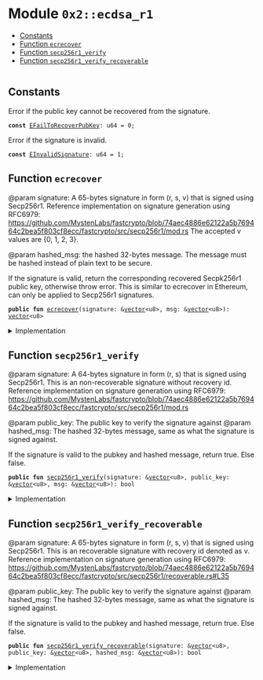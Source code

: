 
<a name="0x2_ecdsa_r1"></a>

# Module `0x2::ecdsa_r1`



-  [Constants](#@Constants_0)
-  [Function `ecrecover`](#0x2_ecdsa_r1_ecrecover)
-  [Function `secp256r1_verify`](#0x2_ecdsa_r1_secp256r1_verify)
-  [Function `secp256r1_verify_recoverable`](#0x2_ecdsa_r1_secp256r1_verify_recoverable)


<pre><code></code></pre>



<a name="@Constants_0"></a>

## Constants


<a name="0x2_ecdsa_r1_EFailToRecoverPubKey"></a>

Error if the public key cannot be recovered from the signature.


<pre><code><b>const</b> <a href="ecdsa_r1.md#0x2_ecdsa_r1_EFailToRecoverPubKey">EFailToRecoverPubKey</a>: u64 = 0;
</code></pre>



<a name="0x2_ecdsa_r1_EInvalidSignature"></a>

Error if the signature is invalid.


<pre><code><b>const</b> <a href="ecdsa_r1.md#0x2_ecdsa_r1_EInvalidSignature">EInvalidSignature</a>: u64 = 1;
</code></pre>



<a name="0x2_ecdsa_r1_ecrecover"></a>

## Function `ecrecover`

@param signature: A 65-bytes signature in form (r, s, v) that is signed using
Secp256r1. Reference implementation on signature generation using RFC6979:
https://github.com/MystenLabs/fastcrypto/blob/74aec4886e62122a5b769464c2bea5f803cf8ecc/fastcrypto/src/secp256r1/mod.rs
The accepted v values are {0, 1, 2, 3}.

@param hashed_msg: the hashed 32-bytes message. The message must be hashed instead
of plain text to be secure.

If the signature is valid, return the corresponding recovered Secpk256r1 public
key, otherwise throw error. This is similar to ecrecover in Ethereum, can only be
applied to Secp256r1 signatures.


<pre><code><b>public</b> <b>fun</b> <a href="ecdsa_r1.md#0x2_ecdsa_r1_ecrecover">ecrecover</a>(signature: &<a href="">vector</a>&lt;u8&gt;, msg: &<a href="">vector</a>&lt;u8&gt;): <a href="">vector</a>&lt;u8&gt;
</code></pre>



<details>
<summary>Implementation</summary>


<pre><code><b>public</b> <b>native</b> <b>fun</b> <a href="ecdsa_r1.md#0x2_ecdsa_r1_ecrecover">ecrecover</a>(signature: &<a href="">vector</a>&lt;u8&gt;, msg: &<a href="">vector</a>&lt;u8&gt;): <a href="">vector</a>&lt;u8&gt;;
</code></pre>



</details>

<a name="0x2_ecdsa_r1_secp256r1_verify"></a>

## Function `secp256r1_verify`

@param signature: A 64-bytes signature in form (r, s) that is signed using
Secp256r1. This is an non-recoverable signature without recovery id.
Reference implementation on signature generation using RFC6979:
https://github.com/MystenLabs/fastcrypto/blob/74aec4886e62122a5b769464c2bea5f803cf8ecc/fastcrypto/src/secp256r1/mod.rs

@param public_key: The public key to verify the signature against
@param hashed_msg: The hashed 32-bytes message, same as what the signature is signed against.

If the signature is valid to the pubkey and hashed message, return true. Else false.


<pre><code><b>public</b> <b>fun</b> <a href="ecdsa_r1.md#0x2_ecdsa_r1_secp256r1_verify">secp256r1_verify</a>(signature: &<a href="">vector</a>&lt;u8&gt;, public_key: &<a href="">vector</a>&lt;u8&gt;, msg: &<a href="">vector</a>&lt;u8&gt;): bool
</code></pre>



<details>
<summary>Implementation</summary>


<pre><code><b>public</b> <b>native</b> <b>fun</b> <a href="ecdsa_r1.md#0x2_ecdsa_r1_secp256r1_verify">secp256r1_verify</a>(signature: &<a href="">vector</a>&lt;u8&gt;, public_key: &<a href="">vector</a>&lt;u8&gt;, msg: &<a href="">vector</a>&lt;u8&gt;): bool;
</code></pre>



</details>

<a name="0x2_ecdsa_r1_secp256r1_verify_recoverable"></a>

## Function `secp256r1_verify_recoverable`

@param signature: A 65-bytes signature in form (r, s, v) that is signed using
Secp256r1. This is an recoverable signature with recovery id denoted as v.
Reference implementation on signature generation using RFC6979:
https://github.com/MystenLabs/fastcrypto/blob/74aec4886e62122a5b769464c2bea5f803cf8ecc/fastcrypto/src/secp256r1/recoverable.rs#L35

@param public_key: The public key to verify the signature against
@param hashed_msg: The hashed 32-bytes message, same as what the signature is signed against.

If the signature is valid to the pubkey and hashed message, return true. Else false.


<pre><code><b>public</b> <b>fun</b> <a href="ecdsa_r1.md#0x2_ecdsa_r1_secp256r1_verify_recoverable">secp256r1_verify_recoverable</a>(signature: &<a href="">vector</a>&lt;u8&gt;, public_key: &<a href="">vector</a>&lt;u8&gt;, hashed_msg: &<a href="">vector</a>&lt;u8&gt;): bool
</code></pre>



<details>
<summary>Implementation</summary>


<pre><code><b>public</b> <b>fun</b> <a href="ecdsa_r1.md#0x2_ecdsa_r1_secp256r1_verify_recoverable">secp256r1_verify_recoverable</a>(signature: &<a href="">vector</a>&lt;u8&gt;, public_key: &<a href="">vector</a>&lt;u8&gt;, hashed_msg: &<a href="">vector</a>&lt;u8&gt;): bool {
    <b>let</b> recovered = <a href="ecdsa_r1.md#0x2_ecdsa_r1_ecrecover">ecrecover</a>(signature, hashed_msg);
    <b>if</b> (&recovered == public_key) {
        <b>return</b> <b>true</b>
    } <b>else</b> {
        <b>return</b> <b>false</b>
    }
}
</code></pre>



</details>
